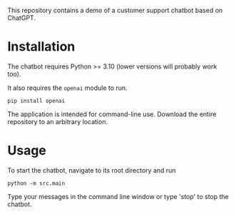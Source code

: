 This repository contains a demo of a customer support chatbot based on ChatGPT.

# Installation

The chatbot requires Python >= 3.10 (lower versions will probably work too).

It also requires the `openai` module to run.

```
pip install openai
```

The application is intended for command-line use. Download the entire repository to an arbitrary location.

# Usage

To start the chatbot, navigate to its root directory and run

```
python -m src.main
```

Type your messages in the command line window or type 'stop' to stop the chatbot.
